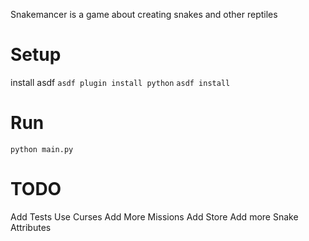 Snakemancer is a game about creating snakes and other reptiles

# Setup

install asdf
`asdf plugin install python`
`asdf install`

# Run

`python main.py`

# TODO

Add Tests
Use Curses
Add More Missions
Add Store
Add more Snake Attributes